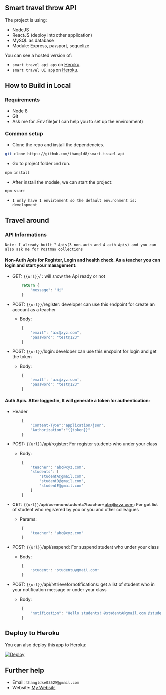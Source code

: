 ## Smart travel throw API

The project is using:
- NodeJS
- ReactJS (deploy into other application)
- MySQL as database
- Module: Express, passport, sequelize

You can see a hosted version of:
-  `smart travel api app` on <a href="https://api-smart-travel.herokuapp.com/" target="_blank">Heroku</a>.
-  `smart travel UI app` on <a href="https://smart-travel-ui.herokuapp.com/" target="_blank">Heroku</a>.

## How to Build in Local

### Requirements

* Node 8
* Git
* Ask me for .Env file(or I can help you to set up the environment)

### Common setup

* Clone the repo and install the dependencies.

```bash
git clone https://github.com/thangld8/smart-travel-api
```
* Go to project folder and run.

```bash
npm install
```
* After install the module, we can start the project:

```bash
npm start
```

- `I only have 1 environment so the default environment is: development`

## Travel around

### API Informations
`Note: I already built 7 Apis(3 non-auth and 4 auth Apis) and you can also ask me for Postman collections`
#### Non-Auth Apis for Register, Login and health check. As a teacher you can login and start your management:

- GET: `{{url}}`/ :  will show the Api ready or not 
    ```Javascript
        return {
            "message": "Hi"
        }
    ```
- POST: `{{url}}`/register: developer can use this endpoint for create an account as a teacher

    * Body:
    ```Javascript
        {
	        "email": "abc@xyz.com",
	        "password": "test@123"
        }
    ```
- POST: `{{url}}`/login: developer can use this endpoint for login and get the token

    * Body:
    ```Javascript
        {
	        "email": "abc@xyz.com",
	        "password": "test@123"
        }
    ```
#### Auth Apis. After logged in, It  will generate a token for authentication:

- Header
    ```Javascript
        {
            "Content-Type":"application/json",
            "Authorization":"{{token}}"
        }
    ```

- POST: `{{url}}`/api/register: For register students who under your class

    * Body:
    ```Javascript
        {
	        "teacher": "abc@xyz.com",
	        "students": [
		        "studentA@gmail.com",
		        "studentD@gmail.com",
		        "studentE@gmail.com"
	        ]
        }
    ```
- GET: `{{url}}`/api/commonstudents?teacher=abc@xyz.com: For get list of student who registered by you or you and other colleagues

    * Params:
    ```Javascript
        {
	        "teacher": "abc@xyz.com"
        }
    ```
- POST: `{{url}}`/api/suspend: For suspend student who under your class

    * Body:
    ```Javascript
        {
	        "student": "studentD@gmail.com"
        }
    ```

- POST: `{{url}}`/api/retrievefornotifications: get a list of student who in your notification message or under your class

    * Body:
    ```Javascript
        {
	        "notification": "Hello students! @studentA@gmail.com @studentD@gmail.com @studentE@gmail.com @123akaka@"
        }
    ```
## Deploy to Heroku

You can also deploy this app to Heroku:

[![Deploy](https://www.herokucdn.com/deploy/button.svg)](https://heroku.com/deploy)

## Further help

- Email: `thangldse03529@gmail.com`
- Website: <a href="`http://thangldcv.herokuapp.com`" target="_blank">My Website</a>